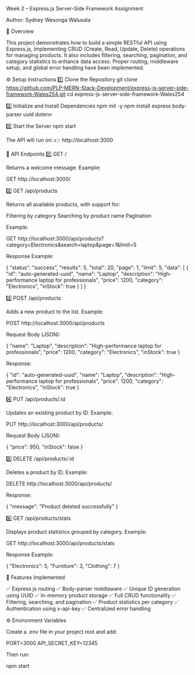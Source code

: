 Week 2 – Express.js Server-Side Framework Assignment

Author: Sydney Wesonga Walusala

📘 Overview

This project demonstrates how to build a simple RESTful API using Express.js, implementing CRUD (Create, Read, Update, Delete) operations for managing products.
It also includes filtering, searching, pagination, and category statistics to enhance data access.
Proper routing, middleware setup, and global error handling have been implemented.

⚙️ Setup Instructions
1️⃣ Clone the Repository
git clone https://github.com/PLP-MERN-Stack-Development/express-js-server-side-framework-Wales254.git
cd express-js-server-side-framework-Wales254

2️⃣ Initialize and Install Dependencies
npm init -y
npm install express body-parser uuid dotenv

3️⃣ Start the Server
npm start


The API will run on:
👉 http://localhost:3000

🚀 API Endpoints
1️⃣ GET /

Returns a welcome message.
Example:

GET http://localhost:3000/

2️⃣ GET /api/products

Returns all available products, with support for:

Filtering by category
Searching by product name
Pagination

Example:

GET http://localhost:3000/api/products?category=Electronics&search=laptop&page=1&limit=5


Response Example:

{
  "status": "success",
  "results": 5,
  "total": 20,
  "page": 1,
  "limit": 5,
  "data": [
    {
      "id": "auto-generated-uuid",
      "name": "Laptop",
      "description": "High-performance laptop for professionals",
      "price": 1200,
      "category": "Electronics",
      "inStock": true
    }
  ]
}

3️⃣ POST /api/products

Adds a new product to the list.
Example:

POST http://localhost:3000/api/products


Request Body (JSON):

{
  "name": "Laptop",
  "description": "High-performance laptop for professionals",
  "price": 1200,
  "category": "Electronics",
  "inStock": true
}


Response:

{
  "id": "auto-generated-uuid",
  "name": "Laptop",
  "description": "High-performance laptop for professionals",
  "price": 1200,
  "category": "Electronics",
  "inStock": true
}

4️⃣ PUT /api/products/:id

Updates an existing product by ID.
Example:

PUT http://localhost:3000/api/products/<id>


Request Body (JSON):

{
  "price": 950,
  "inStock": false
}

5️⃣ DELETE /api/products/:id

Deletes a product by ID.
Example:

DELETE http://localhost:3000/api/products/<id>


Response:

{ "message": "Product deleted successfully" }

6️⃣ GET /api/products/stats

Displays product statistics grouped by category.
Example:

GET http://localhost:3000/api/products/stats


Response Example:

{
  "Electronics": 5,
  "Furniture": 3,
  "Clothing": 7
}

🧩 Features Implemented

✅ Express.js routing
✅ Body-parser middleware
✅ Unique ID generation using UUID
✅ In-memory product storage
✅ Full CRUD functionality
✅ Filtering, searching, and pagination
✅ Product statistics per category
✅ Authentication using x-api-key
✅ Centralized error handling

⚙️ Environment Variables

Create a .env file in your project root and add:

PORT=3000
API_SECRET_KEY=12345


Then run:

npm start